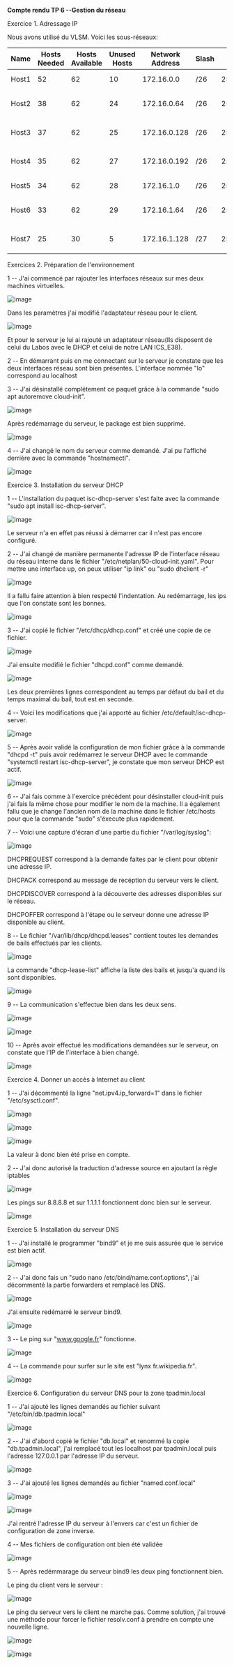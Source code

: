 **Compte rendu TP 6 --Gestion du réseau**

Exercice 1. Adressage IP

Nous avons utilisé du VLSM. Voici les sous-réseaux:

| Name  | Hosts Needed | Hosts Available | Unused Hosts | Network Address | Slash | Mask            | Usable Range                | Broadcast    |
|-------|--------------|-----------------|--------------|-----------------|-------|-----------------|-----------------------------|--------------|
| Host1 | 52           | 62              | 10           | 172.16.0.0      | /26   | 255.255.255.192 | 172.16.0.1 - 172.16.0.62    | 172.16.0.63  |
| Host2 | 38           | 62              | 24           | 172.16.0.64     | /26   | 255.255.255.192 | 172.16.0.65 - 172.16.0.126  | 172.16.0.127 |
| Host3 | 37           | 62              | 25           | 172.16.0.128    | /26   | 255.255.255.192 | 172.16.0.129 - 172.16.0.190 | 172.16.0.191 |
| Host4 | 35           | 62              | 27           | 172.16.0.192    | /26   | 255.255.255.192 | 172.16.0.193 - 172.16.0.254 | 172.16.0.255 |
| Host5 | 34           | 62              | 28           | 172.16.1.0      | /26   | 255.255.255.192 | 172.16.1.1 - 172.16.1.62    | 172.16.1.63  |
| Host6 | 33           | 62              | 29           | 172.16.1.64     | /26   | 255.255.255.192 | 172.16.1.65 - 172.16.1.126  | 172.16.1.127 |
| Host7 | 25           | 30              | 5            | 172.16.1.128    | /27   | 255.255.255.224 | 172.16.1.129 - 172.16.1.158 | 172.16.1.159 |

Exercices 2. Préparation de l'environnement

1 -- J'ai commencé par rajouter les interfaces réseaux sur mes deux machines virtuelles.

![image](https://user-images.githubusercontent.com/104362418/193020186-2ff38e05-2418-4f5a-a247-b033b57f8365.png)

Dans les paramètres j'ai modifié l'adaptateur réseau pour le client.

![image](https://user-images.githubusercontent.com/104362418/193020402-b448c377-5128-43c2-96e0-c86ba6b75c90.png)

Et pour le serveur je lui ai rajouté un adaptateur réseau(Ils disposent de celui du Labos avec le DHCP et celui de notre LAN ICS_E38).

2 -- En démarrant puis en me connectant sur le serveur je constate que les deux interfaces réseau sont bien présentes. L'interface nommée "lo" correspond au localhost

3 -- J'ai désinstallé complétement ce paquet grâce à la commande "sudo apt autoremove cloud-init".

![image](https://user-images.githubusercontent.com/104362418/193023039-5aa6ff6b-e36e-44f9-a152-c3fbcc75d686.png)

Après redémarrage du serveur, le package est bien supprimé.

![image](https://user-images.githubusercontent.com/104362418/193023517-c8f61023-d01a-447e-8b7d-eb3d93e6a6b8.png)

4 -- J'ai changé le nom du serveur comme demandé. J'ai pu l'affiché derrière avec la commande "hostnamectl".

![image](https://user-images.githubusercontent.com/104362418/193024741-f89aa36d-91f4-4877-adcf-88bff329097f.png)

Exercice 3. Installation du serveur DHCP

1 -- L'installation du paquet isc-dhcp-server s'est faite avec la commande "sudo apt install isc-dhcp-server".

![image](https://user-images.githubusercontent.com/104362418/193025455-8ed6803b-e520-4742-8008-4749b77214dd.png)

Le serveur n'a en effet pas réussi à démarrer car il n'est pas encore configuré.

2 -- J'ai changé de manière permanente l'adresse IP de l'interface réseau du réseau interne dans le fichier "/etc/netplan/50-cloud-init.yaml". Pour mettre une interface up, on peux utiliser "ip link" ou "sudo dhclient -r"

![image](https://user-images.githubusercontent.com/104362418/193031621-2ece2596-3f61-44ac-8b8e-ec16e7753426.png)

Il a fallu faire attention à bien respecté l'indentation.
Au redémarrage, les ips que l'on constate sont les bonnes.

![image](https://user-images.githubusercontent.com/104362418/193032096-af4a4f74-4d31-4b67-bc8f-3fd613992e87.png)

3 -- J'ai copié le fichier "/etc/dhcp/dhcp.conf" et créé une copie de ce fichier. 

![image](https://user-images.githubusercontent.com/104362418/193033555-4dd9897f-dc31-4a22-949d-c7c933a314ec.png)

J'ai ensuite modifié le fichier "dhcpd.conf" comme demandé.

![image](https://user-images.githubusercontent.com/104362418/193036271-9deb267c-fc09-4faa-b493-b4eafd4364e8.png)

Les deux premières lignes correspondent au temps par défaut du bail et du temps maximal du bail, tout est en seconde.

4 -- Voici les modifications que j'ai apporté au fichier /etc/default/isc-dhcp-server.

![image](https://user-images.githubusercontent.com/104362418/193037699-38f50db8-a7bd-4e8e-84f6-2b58dbdc3229.png)

5 -- Après avoir validé la configuration de mon fichier grâce à la commande "dhcpd -t" puis avoir redémarrez le serveur DHCP avec le commande "systemctl restart isc-dhcp-server", je constate que mon serveur DHCP est actif.

![image](https://user-images.githubusercontent.com/104362418/193038165-93c41908-c621-4c88-b887-a64acbee3573.png)

6 -- J'ai fais comme à l'exercice précédent pour désinstaller cloud-init puis j'ai fais la même chose pour modifier le nom de la machine. Il a également fallu que je change l'ancien nom de la machine dans le fichier /etc/hosts pour que la commande "sudo" s'éxecute plus rapidement.

7 -- Voici une capture d'écran d'une partie du fichier "/var/log/syslog":

![image](https://user-images.githubusercontent.com/104362418/193048080-8cd2fea2-15d9-4d15-8d67-b82dcf32841c.png)

DHCPREQUEST correspond à la demande faites par le client pour obtenir une adresse IP.

DHCPACK correspond au message de recéption du serveur vers le client.

DHCPDISCOVER correspond à la découverte des adresses disponibles sur le réseau.

DHCPOFFER correspond à l'étape ou le serveur donne une adresse IP disponible au client.

8 -- Le fichier "/var/lib/dhcp/dhcpd.leases" contient toutes les demandes de bails effectués par les clients.

![image](https://user-images.githubusercontent.com/104362418/193049826-4ddf59c7-608c-436b-b4d5-96a88fc2de91.png)

La commande "dhcp-lease-list" affiche la liste des bails et jusqu'a quand ils sont disponibles.

![image](https://user-images.githubusercontent.com/104362418/193050255-99576b00-3e51-442d-b479-86be3b3d3b0e.png)

9 -- La communication s'effectue bien dans les deux sens.

![image](https://user-images.githubusercontent.com/104362418/193050485-63cef397-c93d-4b5d-8602-2c8eadb5ca7b.png)

![image](https://user-images.githubusercontent.com/104362418/193050619-262ac29f-ad01-44e0-972b-0079039a47c7.png)

10 -- Après avoir effectué les modifications demandées sur le serveur, on constate que l'IP de l'interface à bien changé.

![image](https://user-images.githubusercontent.com/104362418/193056906-5162bc3f-f84d-4d29-aaf3-bc24d394b5c2.png)

Exercice 4. Donner un accès à Internet au client

1 -- J'ai décommenté la ligne "net.ipv4.ip_forward=1" dans le fichier "/etc/sysctl.conf".

![image](https://user-images.githubusercontent.com/104362418/193058516-4bf2ef8f-b038-4f6a-8eb2-29a52d966b7e.png)

![image](https://user-images.githubusercontent.com/104362418/193058585-9cea9e3f-ba0c-40d5-b434-30f0c2be0a6d.png)

![image](https://user-images.githubusercontent.com/104362418/193058647-3f19ea6e-923f-4a5c-81dc-b6e6cff07557.png)

La valeur à donc bien été prise en compte.

2 -- J'ai donc autorisé la traduction d'adresse source en ajoutant la règle iptables

![image](https://user-images.githubusercontent.com/104362418/193526559-fa3e20dc-b9be-493f-a400-ab4caf8aef3b.png)

Les pings sur 8.8.8.8 et sur 1.1.1.1 fonctionnent donc bien sur le serveur.

![image](https://user-images.githubusercontent.com/104362418/193526733-be0fe349-7bd9-45c5-9e99-8dade325d30a.png)

Exercice 5. Installation du serveur DNS

1 -- J'ai installé le programmer "bind9" et je me suis assurée que le service est bien actif.

![image](https://user-images.githubusercontent.com/104362418/193530632-5076efe1-adf6-4cc8-acd9-ef2edeb6efb0.png)

2 -- J'ai donc fais un "sudo nano /etc/bind/name.conf.options", j'ai décommenté la partie forwarders et remplacé les DNS.

![image](https://user-images.githubusercontent.com/104362418/193531339-b9760df5-64b4-41d1-ab70-bcf3f73f7954.png)

J'ai ensuite redémarré le serveur bind9.

![image](https://user-images.githubusercontent.com/104362418/193531910-c87a50d2-4e11-4487-b038-f4dd8c65e1c9.png)

3 -- Le ping sur "www.google.fr" fonctionne.

![image](https://user-images.githubusercontent.com/104362418/193533016-ef0d0f73-dc4b-449e-b344-89de6f80f4ee.png)

4 -- La commande pour surfer sur le site est "lynx fr.wikipedia.fr".

![image](https://user-images.githubusercontent.com/104362418/193534215-e422e26b-7aa3-444b-ab3c-9129fca4f576.png)

Exercice 6. Configuration du serveur DNS pour la zone tpadmin.local

1 -- J'ai ajouté les lignes demandés au fichier suivant "/etc/bin/db.tpadmin.local"

![image](https://user-images.githubusercontent.com/104362418/193535382-140dc08e-a2d2-4c75-9a02-daec844f95e5.png)

2 -- J'ai d'abord copié le fichier "db.local" et renommé la copie "db.tpadmin.local", j'ai remplacé tout les localhost par tpadmin.local puis l'adresse 127.0.0.1 par l'adresse IP du serveur.

![image](https://user-images.githubusercontent.com/104362418/193537151-5272bbe7-bdf6-4196-af01-4f9f6c5220b1.png)

3 -- J'ai ajouté les lignes demandés au fichier "named.conf.local"

![image](https://user-images.githubusercontent.com/104362418/193537626-4e9e68c5-51f4-4659-9f5e-559e11998572.png)

![image](https://user-images.githubusercontent.com/104362418/193539655-6309ee03-3604-4ead-ac09-4bcae089849e.png)

J'ai rentré l'adresse IP du serveur à l'envers car c'est un fichier de configuration de zone inverse.

4 -- Mes fichiers de configuration ont bien été validée

![image](https://user-images.githubusercontent.com/104362418/193540381-6b5713f1-9639-4120-b646-5f3fdf0d975c.png)

5 -- Après redémmarage du serveur bind9 les deux ping fonctionnent bien.

Le ping du client vers le serveur :

![image](https://user-images.githubusercontent.com/104362418/193544652-f3ea5ccb-62aa-4900-afa6-1642fa3562b4.png)

Le ping du serveur vers le client ne marche pas. Comme solution, j'ai trouvé une méthode pour forcer le fichier resolv.conf à prendre en compte une nouvelle ligne.

![image](https://user-images.githubusercontent.com/104362418/193547053-a623d0d4-6bdb-4deb-a182-aee096e88cdf.png)

![image](https://user-images.githubusercontent.com/104362418/193547150-f2b13c71-5f34-4ea9-8cab-17dcfb1e9561.png)

